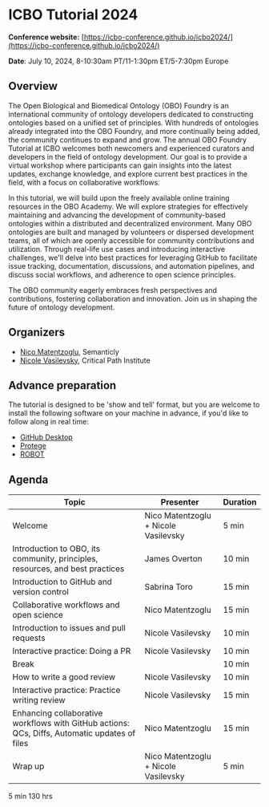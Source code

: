# ICBO Tutorial 2024

**Conference website:** [https://icbo-conference.github.io/icbo2024/](https://icbo-conference.github.io/icbo2024/)  

**Date**: July 10, 2024, 8-10:30am PT/11-1:30pm ET/5-7:30pm Europe

## Overview

The Open Biological and Biomedical Ontology (OBO) Foundry is an international community of ontology developers dedicated to constructing ontologies based on a unified set of principles. With hundreds of ontologies already integrated into the OBO Foundry, and more continually being added, the community continues to expand and grow. The annual OBO Foundry Tutorial at ICBO welcomes both newcomers and experienced curators and developers in the field of ontology development. Our goal is to provide a virtual workshop where participants can gain insights into the latest updates, exchange knowledge, and explore current best practices in the field, with a focus on collaborative workflows.

In this tutorial, we will build upon the freely available online training resources in the OBO Academy. We will explore strategies for effectively maintaining and advancing the development of community-based ontologies within a distributed and decentralized environment. Many OBO ontologies are built and managed by volunteers or dispersed development teams, all of which are openly accessible for community contributions and utilization. Through real-life use cases and introducing interactive challenges, we'll delve into best practices for leveraging GitHub to facilitate issue tracking, documentation, discussions, and automation pipelines, and discuss social workflows, and adherence to open science principles.

The OBO community eagerly embraces fresh perspectives and contributions, fostering collaboration and innovation. Join us in shaping the future of ontology development.

## Organizers

- [Nico Matentzoglu](https://orcid.org/0000-0002-7356-1779), Semanticly
- [Nicole Vasilevsky](https://orcid.org/0000-0001-5208-3432), Critical Path Institute

## Advance preparation

The tutorial is designed to be 'show and tell' format, but you are welcome to install the following software on your machine in advance, if you'd like to follow along in real time:  

- [GitHub Desktop](https://oboacademy.github.io/obook/reference/github-desktop/)
- [Protege](https://oboacademy.github.io/obook/howto/install-protege/)
- [ROBOT](http://robot.obolibrary.org/)

## Agenda
Topic | Presenter | Duration
-- | -- | --
Welcome | Nico Matentzoglu + Nicole Vasilevsky | 5 min
Introduction to OBO, its community, principles, resources, and best practices | James Overton | 10 min
Introduction to GitHub and version control | Sabrina Toro | 15 min
Collaborative workflows and open science | Nico Matentzoglu | 15 min
Introduction to issues and pull requests | Nicole Vasilevsky | 10 min
Interactive practice: Doing a PR | Nicole Vasilevsky | 10 min
Break | | 10 min
How to write a good review | Nicole Vasilevsky | 10 min
Interactive practice: Practice writing review | Nicole Vasilevsky | 15 min
Enhancing collaborative workflows with GitHub actions: QCs, Diffs, Automatic updates of files | Nico Matentzoglu | 15 min
Wrap up | Nico Matentzoglu + Nicole Vasilevsky | 5 min



5 min
130 hrs


                                                                                                                          
